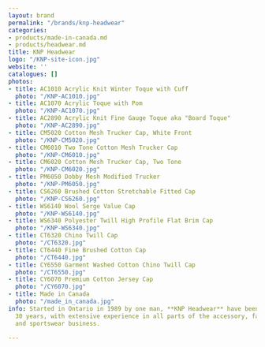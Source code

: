 ```yaml
---
layout: brand
permalink: "/brands/knp-headwear"
categories:
- products/made-in-canada.md
- products/headwear.md
title: KNP Headwear
logo: "/KNP-site-icon.jpg"
website: ''
catalogues: []
photos:
- title: AC1010 Acrylic Knit Winter Toque with Cuff
  photo: "/KNP-AC1010.jpg"
- title: AC1070 Acrylic Toque with Pom
  photo: "/KNP-AC1070.jpg"
- title: AC2890 Acrylic Knit Fine Gauge Toque aka "Board Toque"
  photo: "/KNP-AC2890.jpg"
- title: CM5020 Cotton Mesh Trucker Cap, White Front
  photo: "/KNP-CM5020.jpg"
- title: CM6010 Two Tone Cotton Mesh Trucker Cap
  photo: "/KNP-CM6010.jpg"
- title: CM6020 Cotton Mesh Trucker Cap, Two Tone
  photo: "/KNP-CM6020.jpg"
- title: PM6050 Dobby Mesh Modified Trucker
  photo: "/KNP-PM6050.jpg"
- title: CS6260 Brushed Cotton Stretchable Fitted Cap
  photo: "/KNP-CS6260.jpg"
- title: WS6140 Wool Serge Value Cap
  photo: "/KNP-WS6140.jpg"
- title: WS6340 Polyester Twill High Profile Flat Brim Cap
  photo: "/KNP-WS6340.jpg"
- title: CT6320 Chino Twill Cap
  photo: "/CT6320.jpg"
- title: CT6440 Fine Brushed Cotton Cap
  photo: "/CT6440.jpg"
- title: CY6550 Garment Washed Cotton Chino Twill Cap
  photo: "/CT6550.jpg"
- title: CY6070 Premium Cotton Jersey Cap
  photo: "/CY6070.jpg"
- title: Made in Canada
  photo: "/made_in_canada.jpg"
info: Started in Ontario in 1989 by one man, **KNP Headwear** have been around for
  30 years, with extensive experience in all parts of the accessory, fashion, retail
  and sportswear business.

---
```

